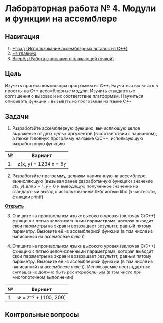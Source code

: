 # Лабораторная работа № 4. Модули и функции на ассемблере

## Навигация

1. [Назад (Использование ассемблерных вставок на С++)](https://github.com/konsilerinos/ACS-labs/blob/main/Lab_3/Lab_3.md)
2. [На главную](https://github.com/konsilerinos/ACS-labs)
3. [Вперёд (Работа с числами с плавающей точкой)](https://github.com/konsilerinos/ACS-labs/blob/main/Lab_5/Lab_5.md)

## Цель

Изучить процесс компиляции программы на С++. Научиться включать в проекты на С++ ассемблерные модули. Изучить стандартные соглашения о вызовах и их соответствие платформам. Научиться описывать функции и вызывать из программы на языке С++

## Задачи

1. Разработайте ассемблерную функцию, вычисляющую целое выражение от двух целых аргументов (в соответствии с вариантом), а также головную программу на языке C/C++, использующую разработанную функцию

| № | Вариант |
| - | - |
| 1 | z(x, y) = 1234 x = 5y |

2. Разработайте программу, целиком написанную на ассемблере, вычисляющую (вызывая ранее разработанную функцию) значение 𝑧(𝑥, 𝑦) для 𝑥 = 1, 𝑦 = 0 и выводящую полученное значение на стандартный вывод с использованием библиотеки libc (в частности, функции printf)

[**Открыть**](https://github.com/konsilerinos/ACS-labs/blob/main/Lab_4/Sources/Task-2.s)

3. Опишите на произвольном языке высокого уровня (включая C/C++) функцию с пятью целочисленными параметрами, которая выводит свои параметры на экран и возвращает результат, равный пятому параметру. Вызовите её из ассемблерной функции (в том числе из написанной на ассемблере 𝑚𝑎𝑖𝑛())

4. Опишите на произвольном языке высокого уровня (включая C/C++) функцию с пятью целочисленными параметрами, которая выводит свои параметры на экран и возвращает результат, равный пятому параметру. Вызовите её из ассемблерной функции (в том числе из написанной на ассемблере 𝑚𝑎𝑖𝑛()). Используемое нестандартное соглашение должно быть реентерабельным (в том числе при многопоточном выполнении)

| № | Вариант |
| - | - |
| 1 | 𝑤 = 𝑧^2 + (100, 200) |

## Контрольные вопросы

